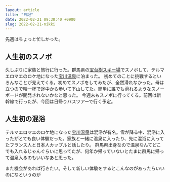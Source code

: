```yaml
---
layout: article
title: "日記"
date: 2022-02-21 09:30:40 +0900
slug: 2022-02-21-nikki
---
```


先週はちょっと忙しかった。

## 人生初のスノボ
久しぶりに家族と旅行に行った。群馬県の[宝台樹スキー場](https://hodaigi.jp/)でスノボして、テルマエロマエのロケ地になった[宝川温泉](https://www.takaragawa.com/)に泊まった。
初めてのことに挑戦するといろんなことが見えてくる。初めてスノボをしてみたが、全然滑れなかった。母は立つので精一杯で途中から歩いて下山してた。簡単に誰でも滑れるようなスノーボードが開発されないかなと思った。
今週末もスノボに行ってくる。前回は新幹線で行ったが、今回は日帰りバスツアーで行く予定。

## 人生初の混浴
テルマエロマエのロケ地になった[宝川温泉](https://www.takaragawa.com/)は混浴が有名。雪が降る中、混浴に入ったがとても良い体験だった。家族と一緒に温泉に入ったり、先に混浴に入ってたフランス人と日本人カップルと話したり。
群馬県出身なので温泉なんてどこでも入れるじゃんぐらいに思ってたが、何年か帰っていないとたまに群馬に帰って温泉入るのもいいなあと思った。

また機会があれば行きたい。そして新しい体験をするとこんなのがあったらいいのになというのが
